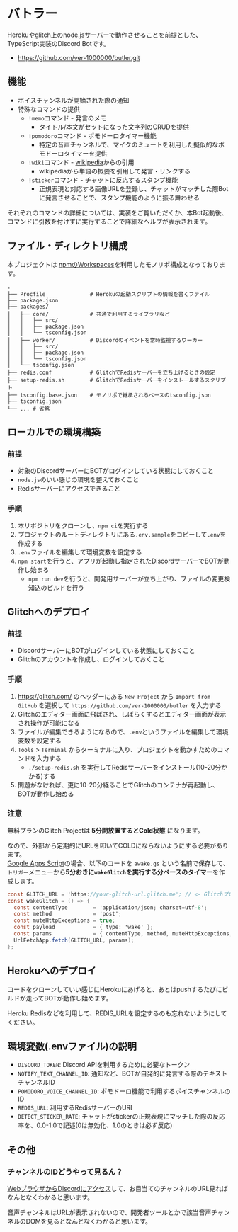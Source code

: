 # バトラー
Herokuやglitch上のnode.jsサーバーで動作させることを前提とした、
TypeScript実装のDiscord Botです。

- https://github.com/ver-1000000/butler.git

## 機能
- ボイスチャンネルが開始された際の通知
- 特殊なコマンドの提供
  - `!memo`コマンド - 発言のメモ
    - タイトル/本文がセットになった文字列のCRUDを提供
  - `!pomodoro`コマンド - ポモドーロタイマー機能
    - 特定の音声チャンネルで、マイクのミュートを利用した擬似的なポモドーロタイマーを提供
  - `!wiki`コマンド - [wikipedia](https://ja.wikipedia.org/)からの引用
    - wikipediaから単語の概要を引用して発言・リンクする
  - `!sticker`コマンド - チャットに反応するスタンプ機能
    - 正規表現と対応する画像URLを登録し、チャットがマッチした際Botに発言させることで、スタンプ機能のように振る舞わせる

それぞれのコマンドの詳細については、実装をご覧いただくか、本Bot起動後、コマンドに引数を付けずに実行することで詳細なヘルプが表示されます。

## ファイル・ディレクトリ構成
本プロジェクトは [npmのWorkspaces](https://docs.npmjs.com/cli/v7/using-npm/workspaces)を利用したモノリポ構成となっております。

```
.
├── Procfile              # Herokuの起動スクリプトの情報を書くファイル
├── package.json
├── packages/
│   ├── core/             # 共通で利用するライブラリなど
│   │   ├── src/
│   │   ├── package.json
│   │   └── tsconfig.json
│   ├── worker/           # Discordのイベントを常時監視するワーカー
│   │   ├── src/
│   │   ├── package.json
│   │   └── tsconfig.json
│   └── tsconfig.json
├── redis.conf            # GlitchでRedisサーバーを立ち上げるときの設定
├── setup-redis.sh        # GlitchでRedisサーバーをインストールするスクリプト
├── tsconfig.base.json    # モノリポで継承されるベースのtsconfig.json
├── tsconfig.json
└── ... # 省略
```

## ローカルでの環境構築
### 前提
- 対象のDiscordサーバーにBOTがログインしている状態にしておくこと
- `node.js`のいい感じの環境を整えておくこと
- Redisサーバーにアクセスできること

### 手順
1. 本リポジトリをクローンし、`npm ci`を実行する
2. プロジェクトのルートディレクトリにある`.env.sample`をコピーして`.env`を作成する
3. `.env`ファイルを編集して環境変数を設定する
4. `npm start`を行うと、アプリが起動し指定されたDiscordサーバーでBOTが動作し始まる
   - `npm run dev`を行うと、開発用サーバーが立ち上がり、ファイルの変更検知込のビルドを行う

## Glitchへのデプロイ
### 前提
- DiscordサーバーにBOTがログインしている状態にしておくこと
- Glitchのアカウントを作成し、ログインしておくこと

### 手順
1. https://glitch.com/ のヘッダーにある `New Project` から `Import from GitHub` を選択して `https://github.com/ver-1000000/butler` を入力する
2. Glitchのエディター画面に飛ばされ、しばらくするとエディター画面が表示され操作が可能になる
3. ファイルが編集できるようになるので、`.env`というファイルを編集して環境変数を設定する
4. `Tools` > `Terminal` からターミナルに入り、プロジェクトを動かすためのコマンドを入力する
   - `./setup-redis.sh` を実行してRedisサーバーをインストール(10-20分かかる)する
5. 問題がなければ、更に10-20分経ることでGlitchのコンテナが再起動し、BOTが動作し始める

### 注意
無料プランのGlitch Projectは **5分間放置するとCold状態** になります。

なので、外部から定期的にURLを叩いてCOLDにならないようにする必要があります。  
[Google Apps Script](https://script.google.com/)の場合、以下のコードを `awake.gs` という名前で保存して、  
`トリガー`メニューから**5分おきに`wakeGlitch`を実行する分ベースのタイマー**を作成します。

```gs
const GLITCH_URL = 'https://your-glitch-url.glitch.me'; // <- GlitchプロジェクトのエンドポイントURL(`Change URL`から見れる)に書き換える
const wakeGlitch = () => {
  const contentType        = 'application/json; charset=utf-8';
  const method             = 'post';
  const muteHttpExceptions = true;
  const payload            = { type: 'wake' };
  const params             = { contentType, method, muteHttpExceptions, payload };
  UrlFetchApp.fetch(GLITCH_URL, params);
};
```

## Herokuへのデプロイ
コードをクローンしていい感じにHerokuにあげると、あとはpushするたびにビルドが走ってBOTが動作し始めます。

Heroku Redisなどを利用して、REDIS_URLを設定するのも忘れないようにしてください。

## 環境変数(.envファイル)の説明
- `DISCORD_TOKEN`: Discord APIを利用するために必要なトークン
- `NOTIFY_TEXT_CHANNEL_ID`: 通知など、BOTが自発的に発言する際のテキストチャンネルID
- `POMODORO_VOICE_CHANNEL_ID`: ポモドーロ機能で利用するボイスチャンネルのID
- `REDIS_URL`: 利用するRedisサーバーのURI
- `DETECT_STICKER_RATE`: チャットがstickerの正規表現にマッチした際の反応率を、0.0-1.0で記述(0は無効化、1.0のときは必ず反応)

## その他
### チャンネルのIDどうやって見るん？
[WebブラウザからDiscordにアクセス](https://discord.com/app/)して、お目当てのチャンネルのURL見ればなんとなくわかると思います。

音声チャンネルはURLが表示されないので、開発者ツールとかで該当音声チャンネルのDOMを見るとなんとなくわかると思います。
